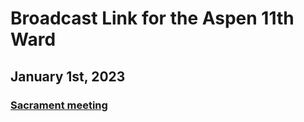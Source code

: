 # Broadcast Link for the Aspen 11th Ward

## January 1st, 2023
### [Sacrament meeting](https://www.youtube.com/watch?v=1nDSgTn7B3M)
